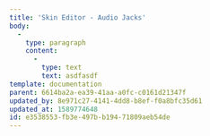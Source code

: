 ```yaml
---
title: 'Skin Editor - Audio Jacks'
body:
  -
    type: paragraph
    content:
      -
        type: text
        text: asdfasdf
template: documentation
parent: 6614ba2a-ea39-41aa-a0fc-c0161d21347f
updated_by: 8e971c27-4141-4dd8-b8ef-f0a8bfc35d61
updated_at: 1589774648
id: e3538553-fb3e-497b-b194-71809aeb54de
---
```

